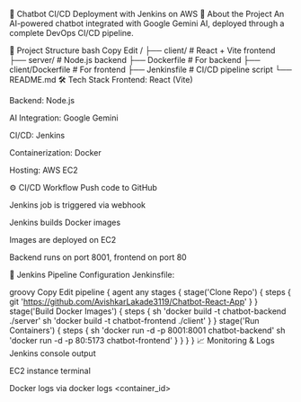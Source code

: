 🚀 Chatbot CI/CD Deployment with Jenkins on AWS
🧠 About the Project
An AI-powered chatbot integrated with Google Gemini AI, deployed through a complete DevOps CI/CD pipeline.

📁 Project Structure
bash
Copy
Edit
/
├── client/             # React + Vite frontend
├── server/             # Node.js backend
├── Dockerfile          # For backend
├── client/Dockerfile   # For frontend
├── Jenkinsfile         # CI/CD pipeline script
└── README.md
🛠️ Tech Stack
Frontend: React (Vite)

Backend: Node.js

AI Integration: Google Gemini

CI/CD: Jenkins

Containerization: Docker

Hosting: AWS EC2

⚙️ CI/CD Workflow
Push code to GitHub

Jenkins job is triggered via webhook

Jenkins builds Docker images

Images are deployed on EC2

Backend runs on port 8001, frontend on port 80

🧪 Jenkins Pipeline Configuration
Jenkinsfile:

groovy
Copy
Edit
pipeline {
  agent any
  stages {
    stage('Clone Repo') {
      steps {
        git 'https://github.com/AvishkarLakade3119/Chatbot-React-App'
      }
    }
    stage('Build Docker Images') {
      steps {
        sh 'docker build -t chatbot-backend ./server'
        sh 'docker build -t chatbot-frontend ./client'
      }
    }
    stage('Run Containers') {
      steps {
        sh 'docker run -d -p 8001:8001 chatbot-backend'
        sh 'docker run -d -p 80:5173 chatbot-frontend'
      }
    }
  }
}
📈 Monitoring & Logs
Jenkins console output

EC2 instance terminal

Docker logs via docker logs <container_id>
